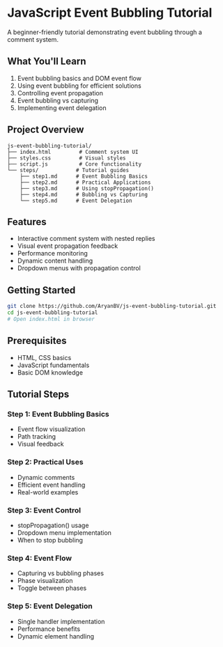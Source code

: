 # JavaScript Event Bubbling Tutorial

A beginner-friendly tutorial demonstrating event bubbling through a comment system.

## What You'll Learn

1. Event bubbling basics and DOM event flow
2. Using event bubbling for efficient solutions
3. Controlling event propagation
4. Event bubbling vs capturing
5. Implementing event delegation

## Project Overview

```
js-event-bubbling-tutorial/
├── index.html         # Comment system UI
├── styles.css         # Visual styles
├── script.js          # Core functionality
└── steps/            # Tutorial guides
    ├── step1.md      # Event Bubbling Basics
    ├── step2.md      # Practical Applications
    ├── step3.md      # Using stopPropagation()
    ├── step4.md      # Bubbling vs Capturing
    └── step5.md      # Event Delegation
```

## Features

- Interactive comment system with nested replies
- Visual event propagation feedback
- Performance monitoring
- Dynamic content handling
- Dropdown menus with propagation control

## Getting Started

```bash
git clone https://github.com/AryanBV/js-event-bubbling-tutorial.git
cd js-event-bubbling-tutorial
# Open index.html in browser
```

## Prerequisites

- HTML, CSS basics
- JavaScript fundamentals
- Basic DOM knowledge

## Tutorial Steps

### Step 1: Event Bubbling Basics
- Event flow visualization
- Path tracking
- Visual feedback

### Step 2: Practical Uses
- Dynamic comments
- Efficient event handling
- Real-world examples

### Step 3: Event Control
- stopPropagation() usage
- Dropdown menu implementation
- When to stop bubbling

### Step 4: Event Flow
- Capturing vs bubbling phases
- Phase visualization
- Toggle between phases

### Step 5: Event Delegation
- Single handler implementation
- Performance benefits
- Dynamic element handling